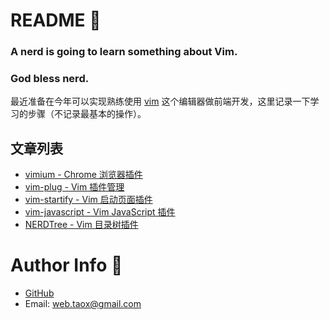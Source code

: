 # README 📑

### **A nerd is going to learn something about Vim.**

### **God bless nerd.**

最近准备在今年可以实现熟练使用 [vim](https://www.vim.org) 这个编辑器做前端开发，这里记录一下学习的步骤（不记录最基本的操作）。

## 文章列表

* [vimium - Chrome 浏览器插件](./documents/vimium.md)
* [vim-plug - Vim 插件管理](./documents/vim-plug.md)
* [vim-startify - Vim 启动页面插件](./documents/vim-startify.md)
* [vim-javascript - Vim JavaScript 插件](./documents/vim-javascript.md)
* [NERDTree - Vim 目录树插件](./documents/nerdtree.md)

# Author Info 🦉

* [GitHub](https://github.com/Tao-Quixote)
* Email: <web.taox@gmail.com>
